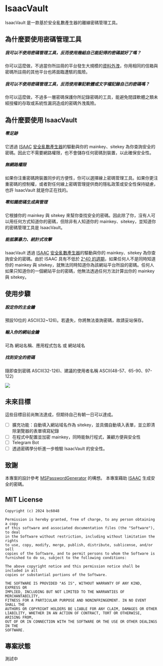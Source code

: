 # IsaacVault
IsaacVault 是一款基於安全亂數產生器的離線密碼管理工具。
## 為什麼要使用密碼管理工具
##### 我可以不使用密碼管理工具，反而使用幾組自己能記得的密碼就好了嗎？
你可以這麼做，不過當你所註冊的平台發生大規模的[資料外洩](https://haveibeenpwned.com/)，你用相同的信箱與密碼所註冊的其他平台也將面臨遭駭的風險。

##### 我可以不使用密碼管理工具，反而使用筆記軟體或文字檔記錄自己的密碼嗎？

你可以這麼做，不過多一層密碼保護你所記錄密碼的工具，能避免間諜軟體之類未經授權的存取或系統性漏洞造成的密碼外洩風險。
## 為什麼要使用 IsaacVault
##### 零足跡
它透過 [ISAAC](https://en.wikipedia.org/wiki/ISAAC_(cipher)) [安全亂數產生器](https://zh.wikipedia.org/zh-tw/%E5%AF%86%E7%A0%81%E5%AD%A6%E5%AE%89%E5%85%A8%E4%BC%AA%E9%9A%8F%E6%9C%BA%E6%95%B0%E7%94%9F%E6%88%90%E5%99%A8)的驅動與你的 mainkey、sitekey 為你查詢安全的密碼。因此它不需要網路權限，也不會儲存任何密碼到裝置，以此確保安全性。
##### 無網路權限
如果你注重密碼跨裝置同步的方便性，你可以選擇線上密碼管理工具。如果你更注重密碼的控制權，或者對任何線上密碼管理提供商的隱私政策或安全性保持疑慮，也許 IsaacVault 就是你正在找的。
##### 零知識密碼生成與管理
它根據你的 mainkey 與 sitekey 來幫你查找安全的密碼。因此除了你，沒有人可以用任何方式知道你的密碼，但除非有人知道你的 mainkey、sitekey，並知道你的密碼管理工具是     IsaacVault。
##### 能抵禦暴力、統計式攻擊
IsaacVault 透過 [ISAAC](https://en.wikipedia.org/wiki/ISAAC_(cipher)) [安全亂數產生器](https://zh.wikipedia.org/zh-tw/%E5%AF%86%E7%A0%81%E5%AD%A6%E5%AE%89%E5%85%A8%E4%BC%AA%E9%9A%8F%E6%9C%BA%E6%95%B0%E7%94%9F%E6%88%90%E5%99%A8)的驅動與你的 mainkey、sitekey 為你查詢安全的密碼。由於 ISAAC 具有不低於 [2^40 的週期](https://www.burtleburtle.net/bob/rand/isaacafa.html)，如果任何人不是同時知道你的 mainkey 與 sitekey，就無法同時知道你為該網站平台所設的密碼。任何人如果只知道你的一個網站平台的密碼，他無法透過任何方法計算出你的 mainkey 與 sitekey。


## 使用步驟
##### 設定你的主金鑰
預設10位的 ASCII(32~126)。若遺失，你將無法查詢密碼，故請妥站保存。
##### 輸入你的網站金鑰
可為 網站名稱、應用程式包名 或 網站域名
##### 找到安全的密碼
隨即查到密碼 ASCII(32-126)、建議的使用者名稱 ASCII(48-57、65-90、97-122)

![](https://megapx-assets.dcard.tw/images/a7fe32b7-f432-46b5-9533-6f845803f46d/1280.webp)

## 未來目標
這些目標目前尚無法達成，但期待自己有朝一日可以達成。
- [ ] 擴充功能：自動填入網站域名作為 sitekey，並具備自動填入表單，並立即清除瀏覽器的表單填寫紀錄
- [ ] 在程式中配置並加密 mainkey，同時能執行程式，兼顧方便與安全性
- [ ] Telegram Bot
- [ ] 透過密碼學分析進一步檢驗 IsaacVault 的安全性。

## 致謝
本專案的設計參考 [MSPasswordGenerator](https://github.com/Ayukawayen/MSPasswordGenerator) 的構想。
本專案藉助 [ISAAC](https://www.burtleburtle.net/bob/c/readable.c) 生成安全的密碼。
## MIT License
```
Copyright (c) 2024 bc6048

Permission is hereby granted, free of charge, to any person obtaining a copy
of this software and associated documentation files (the "Software"), to deal
in the Software without restriction, including without limitation the rights
to use, copy, modify, merge, publish, distribute, sublicense, and/or sell
copies of the Software, and to permit persons to whom the Software is
furnished to do so, subject to the following conditions:

The above copyright notice and this permission notice shall be included in all
copies or substantial portions of the Software.

THE SOFTWARE IS PROVIDED "AS IS", WITHOUT WARRANTY OF ANY KIND, EXPRESS OR
IMPLIED, INCLUDING BUT NOT LIMITED TO THE WARRANTIES OF MERCHANTABILITY,
FITNESS FOR A PARTICULAR PURPOSE AND NONINFRINGEMENT. IN NO EVENT SHALL THE
AUTHORS OR COPYRIGHT HOLDERS BE LIABLE FOR ANY CLAIM, DAMAGES OR OTHER
LIABILITY, WHETHER IN AN ACTION OF CONTRACT, TORT OR OTHERWISE, ARISING FROM,
OUT OF OR IN CONNECTION WITH THE SOFTWARE OR THE USE OR OTHER DEALINGS IN THE
SOFTWARE.
```
## 專案狀態
測試中
